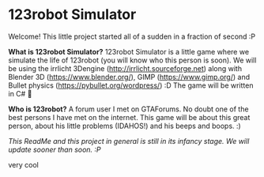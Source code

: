 # 123robot Simulator

Welcome! This little project started all of a sudden in a fraction of second :P

**What is 123robot Simulator?**
123robot Simulator is a little game where we simulate the life of 123robot (you will know who this person is soon).
We will be using the irrlicht 3Dengine (http://irrlicht.sourceforge.net) along with Blender 3D (https://www.blender.org/), GIMP (https://www.gimp.org/) and Bullet physics (https://pybullet.org/wordpress/) :D
The game will be written in C# :eyes:

**Who is 123robot?**
A forum user I met on GTAForums. No doubt one of the best persons I have met on the internet. This game will be about this great person, about his little problems (IDAHOS!) and his beeps and boops. :)

*This ReadMe and this project in general is still in its infancy stage. We will update sooner than soon. :P* 






very cool
